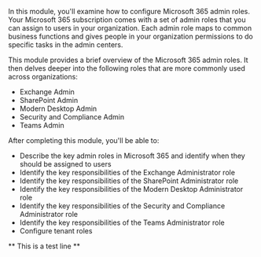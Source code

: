 In this module, you'll examine how to configure Microsoft 365 admin roles. Your Microsoft 365 subscription comes with a set of admin roles that you can assign to users in your organization. Each admin role maps to common business functions and gives people in your organization permissions to do specific tasks in the admin centers.

This module provides a brief overview of the Microsoft 365 admin roles. It then delves deeper into the following roles that are more commonly used across organizations:

 *  Exchange Admin
 *  SharePoint Admin
 *  Modern Desktop Admin
 *  Security and Compliance Admin
 *  Teams Admin

After completing this module, you'll be able to:

 *  Describe the key admin roles in Microsoft 365 and identify when they should be assigned to users
 *  Identify the key responsibilities of the Exchange Administrator role
 *  Identify the key responsibilities of the SharePoint Administrator role
 *  Identify the key responsibilities of the Modern Desktop Administrator role
 *  Identify the key responsibilities of the Security and Compliance Administrator role
 *  Identify the key responsibilities of the Teams Administrator role
 *  Configure tenant roles

** This is a test line **